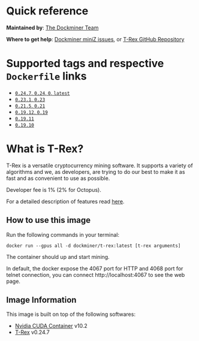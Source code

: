 # Quick reference

**Maintained by**: [The Dockminer Team](https://github.com/dockminer/T-Rex)

**Where to get help**: [Dockminer miniZ issues](https://github.com/dockminer/T-Rex/issues), or [T-Rex GitHub Repository](https://github.com/trexminer/T-Rex)

# Supported tags and respective `Dockerfile` links

- [`0.24.7`, `0.24`, `0`, `latest`](https://github.com/dockminer/T-Rex/blob/v0.24.7/README.md)
- [`0.23.1`, `0.23`](https://github.com/dockminer/T-Rex/blob/v0.23.1/README.md)
- [`0.21.5`, `0.21`](https://github.com/dockminer/T-Rex/blob/v0.21.5/README.md)
- [`0.19.12`, `0.19`](https://github.com/dockminer/T-Rex/blob/70459f0d667ea124483a7c13bac19accf9675608/Dockerfile)
- [`0.19.11`](https://github.com/dockminer/T-Rex/blob/eb8537c3c0f67db2ab182ec04e9649f7d84bdb94/Dockerfile)
- [`0.19.10`](https://github.com/dockminer/T-Rex/blob/31943a3d3a19d26407c3f9304643dcfd06455bd7/Dockerfile)

# What is T-Rex?

T-Rex is a versatile cryptocurrency mining software. It supports a variety of algorithms and we, as developers, are trying to do our best to make it as fast and as convenient to use as possible.

Developer fee is 1% (2% for Octopus).

For a detailed description of features read [here](https://github.com/trexminer/T-Rex).

## How to use this image

Run the following commands in your terminal:

`docker run --gpus all -d dockminer/t-rex:latest [t-rex arguments]`

The container should up and start mining.

In default, the docker expose the 4067 port for HTTP and 4068 port for telnet connection, you can connect http://localhost:4067 to see the web page.

## Image Information

This image is built on top of the following softwares:

- [Nvidia CUDA Container](https://gitlab.com/nvidia/container-images/cuda) v10.2
- [T-Rex](https://github.com/trexminer/T-Rex) v0.24.7
